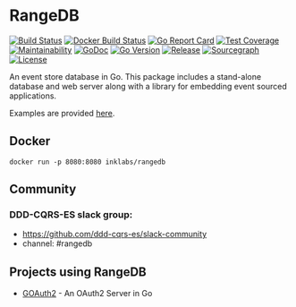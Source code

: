 # RangeDB

[![Build Status](https://travis-ci.org/inklabs/rangedb.svg?branch=master)](https://travis-ci.org/inklabs/rangedb)
[![Docker Build Status](https://img.shields.io/docker/cloud/build/inklabs/rangedb)](https://hub.docker.com/r/inklabs/rangedb/builds)
[![Go Report Card](https://goreportcard.com/badge/github.com/inklabs/rangedb)](https://goreportcard.com/report/github.com/inklabs/rangedb)
[![Test Coverage](https://api.codeclimate.com/v1/badges/c19eabe7c73ccc64738e/test_coverage)](https://codeclimate.com/github/inklabs/rangedb/test_coverage)
[![Maintainability](https://api.codeclimate.com/v1/badges/c19eabe7c73ccc64738e/maintainability)](https://codeclimate.com/github/inklabs/rangedb/maintainability)
[![GoDoc](https://godoc.org/github.com/inklabs/rangedb?status.svg)](https://godoc.org/github.com/inklabs/rangedb)
[![Go Version](https://img.shields.io/github/go-mod/go-version/inklabs/rangedb.svg)](https://github.com/inklabs/rangedb/blob/master/go.mod)
[![Release](https://img.shields.io/github/release/inklabs/rangedb.svg?include_prereleases&sort=semver)](https://github.com/inklabs/rangedb/releases/latest)
[![Sourcegraph](https://sourcegraph.com/github.com/inklabs/rangedb/-/badge.svg)](https://sourcegraph.com/github.com/inklabs/rangedb?badge)
[![License](https://img.shields.io/github/license/inklabs/rangedb.svg)](https://github.com/inklabs/rangedb/blob/master/LICENSE)

An event store database in Go. This package includes a stand-alone database
and web server along with a library for embedding event sourced applications.

Examples are provided [here](examples).

## Docker

```
docker run -p 8080:8080 inklabs/rangedb
```

## Community

### DDD-CQRS-ES slack group:

* https://github.com/ddd-cqrs-es/slack-community
* channel: #rangedb

## Projects using RangeDB

* [GOAuth2](https://github.com/inklabs/goauth2) - An OAuth2 Server in Go
